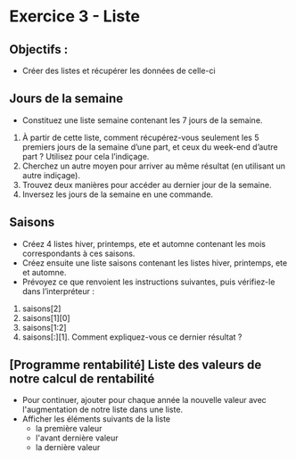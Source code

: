 # Exercice 3 - Liste

## Objectifs : 
* Créer des listes et récupérer les données de celle-ci

## Jours de la semaine
* Constituez une liste semaine contenant les 7 jours de la semaine.
1. À partir de cette liste, comment récupérez-vous seulement les 5 premiers jours de la semaine d’une part, et ceux du
week-end d’autre part ? Utilisez pour cela l’indiçage.
2. Cherchez un autre moyen pour arriver au même résultat (en utilisant un autre indiçage).
3. Trouvez deux manières pour accéder au dernier jour de la semaine.
4. Inversez les jours de la semaine en une commande.

## Saisons
* Créez 4 listes hiver, printemps, ete et automne contenant les mois correspondants à ces saisons. 
* Créez ensuite une liste saisons contenant les listes hiver, printemps, ete et automne. 
* Prévoyez ce que renvoient les instructions suivantes, puis vérifiez-le dans l’interpréteur :
1. saisons[2]
2. saisons[1][0]
3. saisons[1:2]
4. saisons[:][1]. Comment expliquez-vous ce dernier résultat ?


## [Programme rentabilité] Liste des valeurs de notre calcul de rentabilité

* Pour continuer, ajouter pour chaque année la nouvelle valeur avec l'augmentation de notre liste dans une liste.
* Afficher les éléments suivants de la liste 
    * la première valeur
    * l'avant dernière valeur
    * la dernière valeur
